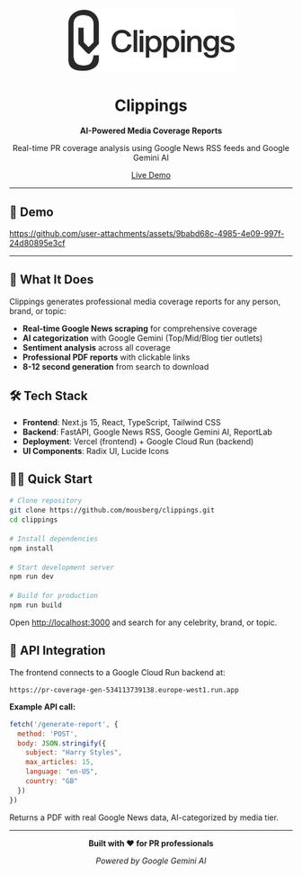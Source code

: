 <div align="center">

<img src="public/clippings-logo.svg" width="300" alt="Clippings Logo">

# Clippings
**AI-Powered Media Coverage Reports**

Real-time PR coverage analysis using Google News RSS feeds and Google Gemini AI

[Live Demo](https://getclippings.co)

</div>

---

## 🎥 Demo

https://github.com/user-attachments/assets/9babd68c-4985-4e09-997f-24d80895e3cf


---

## 🚀 What It Does

Clippings generates professional media coverage reports for any person, brand, or topic:

- **Real-time Google News scraping** for comprehensive coverage
- **AI categorization** with Google Gemini (Top/Mid/Blog tier outlets)  
- **Sentiment analysis** across all coverage
- **Professional PDF reports** with clickable links
- **8-12 second generation** from search to download

## 🛠 Tech Stack

- **Frontend**: Next.js 15, React, TypeScript, Tailwind CSS
- **Backend**: FastAPI, Google News RSS, Google Gemini AI, ReportLab
- **Deployment**: Vercel (frontend) + Google Cloud Run (backend)
- **UI Components**: Radix UI, Lucide Icons

## 🏃‍♂️ Quick Start

```bash
# Clone repository
git clone https://github.com/mousberg/clippings.git
cd clippings

# Install dependencies
npm install

# Start development server
npm run dev

# Build for production  
npm run build
```

Open [http://localhost:3000](http://localhost:3000) and search for any celebrity, brand, or topic.

## 📡 API Integration

The frontend connects to a Google Cloud Run backend at:
```
https://pr-coverage-gen-534113739138.europe-west1.run.app
```

**Example API call:**
```javascript
fetch('/generate-report', {
  method: 'POST',
  body: JSON.stringify({
    subject: "Harry Styles",
    max_articles: 15,
    language: "en-US", 
    country: "GB"
  })
})
```

Returns a PDF with real Google News data, AI-categorized by media tier.

---

<div align="center">

**Built with ❤️ for PR professionals**

*Powered by Google Gemini AI*

</div>